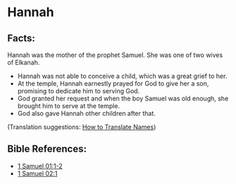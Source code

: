 # Hannah #

## Facts: ##

Hannah was the mother of the prophet Samuel. She was one of two wives of Elkanah.

* Hannah was not able to conceive a child, which was a great grief to her.
* At the temple, Hannah earnestly prayed for God to give her a son, promising to dedicate him to serving God.
* God granted her request and when the boy Samuel was old enough, she brought him to serve at the temple.
* God also gave Hannah other children after that.

(Translation suggestions: [How to Translate Names](en/ta-vol1/translate/man/translate-names))



## Bible References: ##

* [1 Samuel 01:1-2](en/tn/1sa/help/01/01)
* [1 Samuel 02:1](en/tn/1sa/help/02/01)